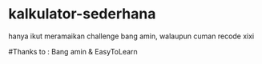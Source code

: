 # kalkulator-sederhana
hanya ikut meramaikan challenge bang amin, walaupun cuman recode xixi

#Thanks to : Bang amin & EasyToLearn
